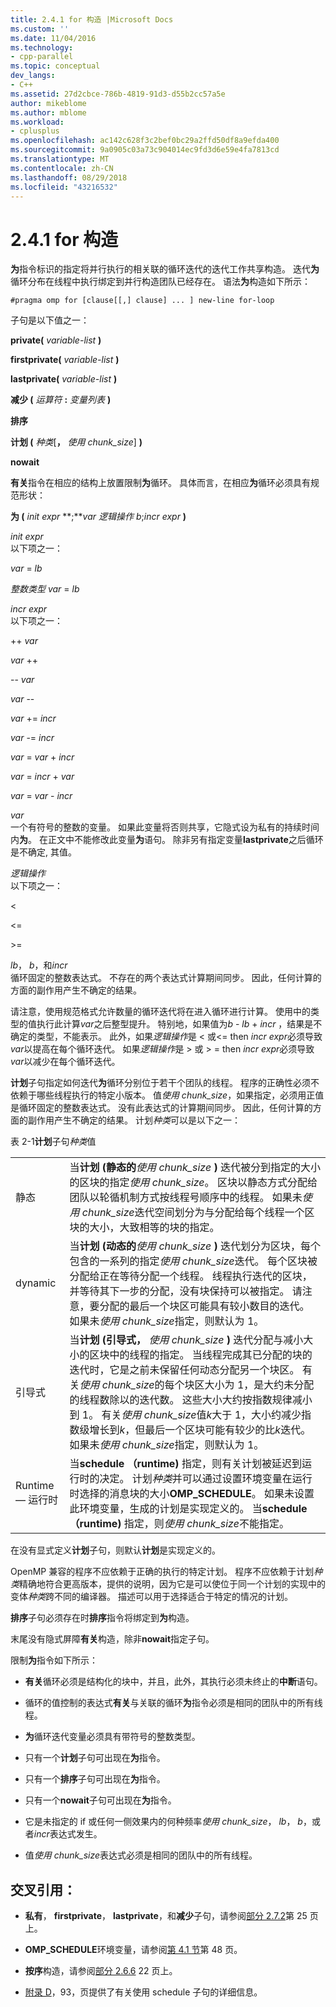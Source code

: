 ```yaml
---
title: 2.4.1 for 构造 |Microsoft Docs
ms.custom: ''
ms.date: 11/04/2016
ms.technology:
- cpp-parallel
ms.topic: conceptual
dev_langs:
- C++
ms.assetid: 27d2cbce-786b-4819-91d3-d55b2cc57a5e
author: mikeblome
ms.author: mblome
ms.workload:
- cplusplus
ms.openlocfilehash: ac142c628f3c2bef0bc29a2ffd50df8a9efda400
ms.sourcegitcommit: 9a0905c03a73c904014ec9fd3d6e59e4fa7813cd
ms.translationtype: MT
ms.contentlocale: zh-CN
ms.lasthandoff: 08/29/2018
ms.locfileid: "43216532"
---
```

# <a name="241-for-construct"></a>2.4.1 for 构造

**为**指令标识的指定将并行执行的相关联的循环迭代的迭代工作共享构造。 迭代**为**循环分布在线程中执行绑定到并行构造团队已经存在。 语法**为**构造如下所示：

```
#pragma omp for [clause[[,] clause] ... ] new-line for-loop
```

子句是以下值之一：

**private(** *variable-list* **)**

**firstprivate(** *variable-list* **)**

**lastprivate(** *variable-list* **)**

**减少 (** *运算符* **:** *变量列表* **)**

**排序**

**计划 (** *种类*[**，** *使用 chunk_size*] **)**

**nowait**

**有关**指令在相应的结构上放置限制**为**循环。 具体而言，在相应**为**循环必须具有规范形状：

**为 (** *init expr* **;***var 逻辑操作 b*;*incr expr* **)**

*init expr*<br/>
以下项之一：

*var* = *lb*

*整数类型 var* = *lb*

*incr expr*<br/>
以下项之一：

++ *var*

*var* ++

-- *var*

*var* --

*var* += *incr*

*var* -= *incr*

*var* = *var* + *incr*

*var* = *incr* + *var*

*var* = *var* - *incr*

*var*<br/>
一个有符号的整数的变量。 如果此变量将否则共享，它隐式设为私有的持续时间内**为**。   在正文中不能修改此变量**为**语句。 除非另有指定变量**lastprivate**之后循环是不确定, 其值。

*逻辑操作*<br/>
以下项之一：

<

\<=

>

\>=

*lb*， *b*，和*incr*<br>
循环固定的整数表达式。 不存在的两个表达式计算期间同步。 因此，任何计算的方面的副作用产生不确定的结果。

请注意，使用规范格式允许数量的循环迭代将在进入循环进行计算。 使用中的类型的值执行此计算*var*之后整型提升。 特别地，如果值为*b* - *lb* + *incr* ，结果是不确定的类型，不能表示。 此外，如果*逻辑操作*是 < 或\<= then *incr expr*必须导致*var*以提高在每个循环迭代。   如果*逻辑操作*是 > 或 > = then *incr expr*必须导致*var*以减少在每个循环迭代。

**计划**子句指定如何迭代**为**循环分别位于若干个团队的线程。 程序的正确性必须不依赖于哪些线程执行的特定小版本。 值*使用 chunk_size*，如果指定，必须用正值是循环固定的整数表达式。 没有此表达式的计算期间同步。 因此，任何计算的方面的副作用产生不确定的结果。 计划*种类*可以是以下之一：

表 2-1**计划**子句*种类*值

|||
|-|-|
|静态|当**计划 (静态的***使用 chunk_size* **)** 迭代被分到指定的大小的区块的指定*使用 chunk_size*。 区块以静态方式分配给团队以轮循机制方式按线程号顺序中的线程。 如果未*使用 chunk_size*迭代空间划分为与分配给每个线程一个区块的大小，大致相等的块的指定。|
|dynamic|当**计划 (动态的***使用 chunk_size* **)** 迭代划分为区块，每个包含的一系列的指定*使用 chunk_size*迭代。 每个区块被分配给正在等待分配一个线程。 线程执行迭代的区块，并等待其下一步的分配，没有块保持可以被指定。 请注意，要分配的最后一个块区可能具有较小数目的迭代。 如果未*使用 chunk_size*指定，则默认为 1。|
|引导式|当**计划 (引导式，** *使用 chunk_size* **)** 迭代分配与减小大小的区块中的线程的指定。 当线程完成其已分配的块的迭代时，它是之前未保留任何动态分配另一个块区。 有关*使用 chunk_size*的每个块区大小为 1，是大约未分配的线程数除以的迭代数。 这些大小大约按指数规律减小到 1。 有关*使用 chunk_size*值*k*大于 1，大小约减少指数级增长到*k*，但最后一个区块可能有较少的比*k*迭代。 如果未*使用 chunk_size*指定，则默认为 1。|
|Runtime — 运行时|当**schedule （runtime)** 指定，则有关计划被延迟到运行时的决定。 计划*种类*并可以通过设置环境变量在运行时选择的消息块的大小**OMP_SCHEDULE**。 如果未设置此环境变量，生成的计划是实现定义的。 当**schedule （runtime)** 指定，则*使用 chunk_size*不能指定。|

在没有显式定义**计划**子句，则默认**计划**是实现定义的。

OpenMP 兼容的程序不应依赖于正确的执行的特定计划。 程序不应依赖于计划*种类*精确地符合更高版本，提供的说明，因为它是可以使位于同一个计划的实现中的变体*种类*跨不同的编译器。 描述可以用于选择适合于特定的情况的计划。

**排序**子句必须存在时**排序**指令将绑定到**为**构造。

末尾没有隐式屏障**有关**构造，除非**nowait**指定子句。

限制**为**指令如下所示：

-   **有关**循环必须是结构化的块中，并且，此外，其执行必须未终止的**中断**语句。

-   循环的值控制的表达式**有关**与关联的循环**为**指令必须是相同的团队中的所有线程。

-   **为**循环迭代变量必须具有带符号的整数类型。

-   只有一个**计划**子句可出现在**为**指令。

-   只有一个**排序**子句可出现在**为**指令。

-   只有一个**nowait**子句可出现在**为**指令。

-   它是未指定的 if 或任何一侧效果内的何种频率*使用 chunk_size*， *lb*， *b*，或者*incr*表达式发生。

-   值*使用 chunk_size*表达式必须是相同的团队中的所有线程。

## <a name="cross-references"></a>交叉引用：

-   **私有**， **firstprivate**， **lastprivate**，和**减少**子句，请参阅[部分 2.7.2](../../parallel/openmp/2-7-2-data-sharing-attribute-clauses.md)第 25 页上。

-   **OMP_SCHEDULE**环境变量，请参阅[第 4.1 节](../../parallel/openmp/4-1-omp-schedule.md)第 48 页。

-   **按序**构造，请参阅[部分 2.6.6](../../parallel/openmp/2-6-6-ordered-construct.md) 22 页上。

-   [附录 D](../../parallel/openmp/d-using-the-schedule-clause.md)，93，页提供了有关使用 schedule 子句的详细信息。